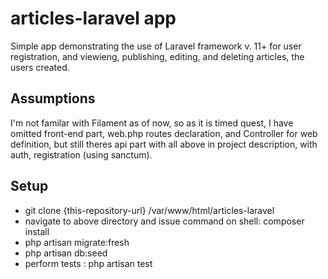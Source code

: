 <h1>articles-laravel app</h2>
<p>Simple app demonstrating the use of Laravel framework v. 11+ for user registration, and viewieng, publishing, editing, and deleting articles, the users created.
<h2>Assumptions</h2>
<p>I'm not familar with Filament as of now, so as it is timed quest, I have omitted front-end part, web.php routes declaration, and Controller for web definition, but still theres api part with all above in project description, with auth, registration (using sanctum).</p>

<h2>Setup</h2>
<ul>
<li>git clone {this-repository-url} /var/www/html/articles-laravel</li>
<li>navigate to above directory and issue command on shell: composer install</li>
<li>php artisan migrate:fresh</li>
<li>php artisan db:seed</li>
<li>perform tests : php artisan test</li>
</ul>
